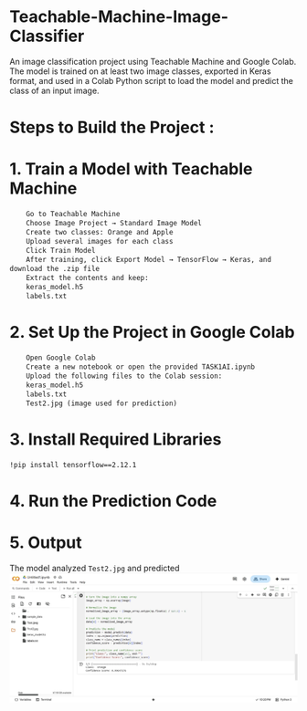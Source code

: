 # Teachable-Machine-Image-Classifier
An image classification project using Teachable Machine and Google Colab. 
The model is trained on at least two image classes, exported in Keras format, and 
used in a Colab Python script to load the model and predict the class of an input image.

# Steps to Build the Project :
 # 1. Train a Model with Teachable Machine
		Go to Teachable Machine
		Choose Image Project → Standard Image Model
		Create two classes: Orange and Apple
		Upload several images for each class
		Click Train Model
		After training, click Export Model → TensorFlow → Keras, and download the .zip file
		Extract the contents and keep:
		keras_model.h5
		labels.txt

# 2. Set Up the Project in Google Colab
		Open Google Colab
		Create a new notebook or open the provided TASK1AI.ipynb
		Upload the following files to the Colab session:
		keras_model.h5
		labels.txt
		Test2.jpg (image used for prediction)


# 3. Install Required Libraries
    !pip install tensorflow==2.12.1

# 4. Run the Prediction Code

# 5. Output
The model analyzed `Test2.jpg` and predicted 
             ![Output](Output.jpg)
